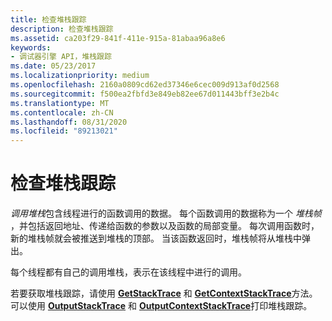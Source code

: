 ```yaml
---
title: 检查堆栈跟踪
description: 检查堆栈跟踪
ms.assetid: ca203f29-841f-411e-915a-81abaa96a8e6
keywords:
- 调试器引擎 API，堆栈跟踪
ms.date: 05/23/2017
ms.localizationpriority: medium
ms.openlocfilehash: 2160a0809cd62ed37346e6cec009d913af0d2568
ms.sourcegitcommit: f500ea2fbfd3e849eb82ee67d011443bff3e2b4c
ms.translationtype: MT
ms.contentlocale: zh-CN
ms.lasthandoff: 08/31/2020
ms.locfileid: "89213021"
---
```

# <a name="examining-the-stack-trace"></a>检查堆栈跟踪


*调用堆栈*包含线程进行的函数调用的数据。 每个函数调用的数据称为一个 *堆栈帧* ，并包括返回地址、传递给函数的参数以及函数的局部变量。 每次调用函数时，新的堆栈帧就会被推送到堆栈的顶部。 当该函数返回时，堆栈帧将从堆栈中弹出。

每个线程都有自己的调用堆栈，表示在该线程中进行的调用。

若要获取堆栈跟踪，请使用 [**GetStackTrace**](/windows-hardware/drivers/ddi/dbgeng/nf-dbgeng-idebugcontrol3-getstacktrace) 和 [**GetContextStackTrace**](/windows-hardware/drivers/ddi/dbgeng/nf-dbgeng-idebugcontrol4-getcontextstacktrace)方法。 可以使用 [**OutputStackTrace**](/windows-hardware/drivers/ddi/dbgeng/nf-dbgeng-idebugcontrol3-outputstacktrace) 和 [**OutputContextStackTrace**](/windows-hardware/drivers/ddi/dbgeng/nf-dbgeng-idebugcontrol4-outputcontextstacktrace)打印堆栈跟踪。

 

